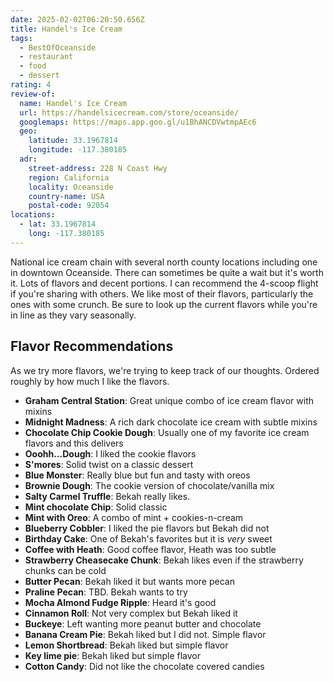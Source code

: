 ```yaml
---
date: 2025-02-02T06:20:50.656Z
title: Handel's Ice Cream
tags:
  - BestOfOceanside
  - restaurant
  - food
  - dessert
rating: 4
review-of:
  name: Handel's Ice Cream
  url: https://handelsicecream.com/store/oceanside/
  googlemaps: https://maps.app.goo.gl/u1BhANCDVwtmpAEc6
  geo:
    latitude: 33.1967814
    longitude: -117.380185
  adr:
    street-address: 228 N Coast Hwy
    region: California
    locality: Oceanside
    country-name: USA
    postal-code: 92054
locations:
  - lat: 33.1967814
    long: -117.380185
---
```


National ice cream chain with several north county locations including one in downtown Oceanside.
There can sometimes be quite a wait but it's worth it.
Lots of flavors and decent portions.
I can recommend the 4-scoop flight if you're sharing with others.
We like most of their flavors, particularly the ones with some crunch.
Be sure to look up the current flavors while you're in line as they vary seasonally.

## Flavor Recommendations

As we try more flavors, we're trying to keep track of our thoughts.
Ordered roughly by how much I like the flavors.

- **Graham Central Station**: Great unique combo of ice cream flavor with mixins
- **Midnight Madness**: A rich dark chocolate ice cream with subtle mixins
- **Chocolate Chip Cookie Dough**: Usually one of my favorite ice cream flavors and this delivers
- **Ooohh...Dough**: I liked the cookie flavors
- **S'mores**: Solid twist on a classic dessert
- **Blue Monster**: Really blue but fun and tasty with oreos
- **Brownie Dough**: The cookie version of chocolate/vanilla mix
- **Salty Carmel Truffle**: Bekah really likes.
- **Mint chocolate Chip**: Solid classic
- **Mint with Oreo**: A combo of mint + cookies-n-cream
- **Blueberry Cobbler**: I liked the pie flavors but Bekah did not
- **Birthday Cake**: One of Bekah's favorites but it is _very_ sweet
- **Coffee with Heath**: Good coffee flavor, Heath was too subtle
- **Strawberry Cheasecake Chunk**: Bekah likes even if the strawberry chunks can be cold
- **Butter Pecan**: Bekah liked it but wants more pecan
- **Praline Pecan**: TBD. Bekah wants to try
- **Mocha Almond Fudge Ripple**: Heard it's good
- **Cinnamon Roll**: Not very complex but Bekah liked it
- **Buckeye**: Left wanting more peanut butter and chocolate
- **Banana Cream Pie**: Bekah liked but I did not. Simple flavor
- **Lemon Shortbread**: Bekah liked but simple flavor
- **Key lime pie**: Bekah liked but simple flavor
- **Cotton Candy**: Did not like the chocolate covered candies
